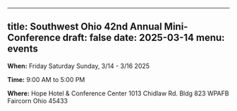 
---
title: Southwest Ohio 42nd Annual Mini-Conference
draft: false
date: 2025-03-14 
menu: events
---

**When:** Friday Saturday Sunday, 3/14 - 3/16 2025
<!--more-->

**Time:** 9:00 AM to 5:00 PM

**Where:** Hope Hotel & Conference Center 1013 Chidlaw Rd. Bldg 823 WPAFB Faircorn Ohio 45433
